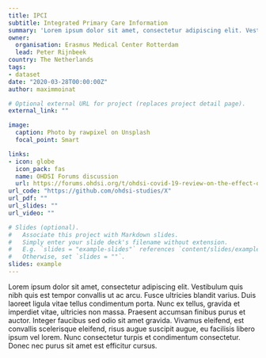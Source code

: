 ```yaml
---
title: IPCI
subtitle: Integrated Primary Care Information
summary: 'Lorem ipsum dolor sit amet, consectetur adipiscing elit. Vestibulum quis nibh quis est tempor convallis ut ac arcu. Fusce ultricies blandit varius. Duis laoreet ligula vitae tellus condimentum porta. Nunc ex tellus, gravida et imperdiet vitae, ultricies non massa. Praesent accumsan finibus purus et auctor. Integer faucibus sed odio sit amet gravida. Vivamus eleifend, est convallis scelerisque eleifend, risus augue suscipit augue, eu facilisis libero ipsum vel lorem. Nunc consectetur turpis et condimentum consectetur. Donec nec purus sit amet est efficitur cursus.'
owner:
  organisation: Erasmus Medical Center Rotterdam
  lead: Peter Rijnbeek
country: The Netherlands
tags:
- dataset
date: "2020-03-28T00:00:00Z"
author: maximmoinat

# Optional external URL for project (replaces project detail page).
external_link: ""

image:
  caption: Photo by rawpixel on Unsplash
  focal_point: Smart

links:
- icon: globe
  icon_pack: fas
  name: OHDSI Forums discussion
  url: https://forums.ohdsi.org/t/ohdsi-covid-19-review-on-the-effect-of-ace-inhibitors-and-angiotensin-receptor-blockers-on-covid-19-incidence-and-complication-rate/10071
url_code: "https://github.com/ohdsi-studies/X"
url_pdf: ""
url_slides: ""
url_video: ""

# Slides (optional).
#   Associate this project with Markdown slides.
#   Simply enter your slide deck's filename without extension.
#   E.g. `slides = "example-slides"` references `content/slides/example-slides.md`.
#   Otherwise, set `slides = ""`.
slides: example
---
```


Lorem ipsum dolor sit amet, consectetur adipiscing elit. Vestibulum quis nibh quis est tempor convallis ut ac arcu. Fusce ultricies blandit varius. Duis laoreet ligula vitae tellus condimentum porta. Nunc ex tellus, gravida et imperdiet vitae, ultricies non massa. Praesent accumsan finibus purus et auctor. Integer faucibus sed odio sit amet gravida. Vivamus eleifend, est convallis scelerisque eleifend, risus augue suscipit augue, eu facilisis libero ipsum vel lorem. Nunc consectetur turpis et condimentum consectetur. Donec nec purus sit amet est efficitur cursus.
